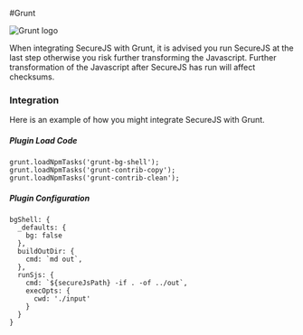 #Grunt

![Grunt logo](https://gruntjs.com/img/og.png)

When integrating SecureJS with Grunt, it is advised you run SecureJS at the last step otherwise you risk further transforming the Javascript. Further transformation of the Javascript after SecureJS has run will affect checksums.

### Integration

Here is an example of how you might integrate SecureJS with Grunt.

##### Plugin Load Code
```
grunt.loadNpmTasks('grunt-bg-shell');
grunt.loadNpmTasks('grunt-contrib-copy');
grunt.loadNpmTasks('grunt-contrib-clean');
```
##### Plugin Configuration
```
bgShell: {
  _defaults: {
    bg: false
  },
  buildOutDir: {
    cmd: `md out`,
  },
  runSjs: {
    cmd: `${secureJsPath} -if . -of ../out`,
    execOpts: {
      cwd: './input'
    }
  }
}
```
